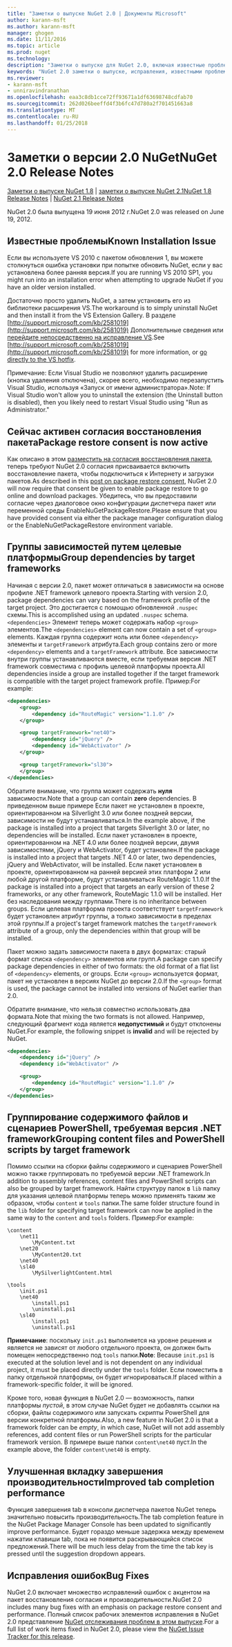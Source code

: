 ```yaml
---
title: "Заметки о выпуске NuGet 2.0 | Документы Microsoft"
author: karann-msft
ms.author: karann-msft
manager: ghogen
ms.date: 11/11/2016
ms.topic: article
ms.prod: nuget
ms.technology: 
description: "Заметки о выпуске для NuGet 2.0, включая известные проблемы, исправленные ошибки, добавленные функции и DCR."
keywords: "NuGet 2.0 заметки о выпуске, исправления, известными проблемами, добавлены функции, DCR"
ms.reviewer:
- karann-msft
- unniravindranathan
ms.openlocfilehash: eaa3c8db1cce72ff93671a1df63698748cdfab70
ms.sourcegitcommit: 262d026beeffd4f3b6fc47d780a2f701451663a8
ms.translationtype: MT
ms.contentlocale: ru-RU
ms.lasthandoff: 01/25/2018
---
```

# <a name="nuget-20-release-notes"></a><span data-ttu-id="d9f6e-104">Заметки о версии 2.0 NuGet</span><span class="sxs-lookup"><span data-stu-id="d9f6e-104">NuGet 2.0 Release Notes</span></span>

<span data-ttu-id="d9f6e-105">[Заметки о выпуске NuGet 1.8](../release-notes/nuget-1.8.md) | [заметки о выпуске NuGet 2.1](../release-notes/nuget-2.1.md)</span><span class="sxs-lookup"><span data-stu-id="d9f6e-105">[NuGet 1.8 Release Notes](../release-notes/nuget-1.8.md) | [NuGet 2.1 Release Notes](../release-notes/nuget-2.1.md)</span></span>

<span data-ttu-id="d9f6e-106">NuGet 2.0 была выпущена 19 июня 2012 г.</span><span class="sxs-lookup"><span data-stu-id="d9f6e-106">NuGet 2.0 was released on June 19, 2012.</span></span>

## <a name="known-installation-issue"></a><span data-ttu-id="d9f6e-107">Известные проблемы</span><span class="sxs-lookup"><span data-stu-id="d9f6e-107">Known Installation Issue</span></span>
<span data-ttu-id="d9f6e-108">Если вы используете VS 2010 с пакетом обновления 1, вы можете столкнуться ошибка установки при попытке обновить NuGet, если у вас установлена более ранняя версия.</span><span class="sxs-lookup"><span data-stu-id="d9f6e-108">If you are running VS 2010 SP1, you might run into an installation error when attempting to upgrade NuGet if you have an older version installed.</span></span>

<span data-ttu-id="d9f6e-109">Достаточно просто удалить NuGet, а затем установить его из библиотеки расширения VS.</span><span class="sxs-lookup"><span data-stu-id="d9f6e-109">The workaround is to simply uninstall NuGet and then install it from the VS Extension Gallery.</span></span>  <span data-ttu-id="d9f6e-110">В разделе [http://support.microsoft.com/kb/2581019](http://support.microsoft.com/kb/2581019) Дополнительные сведения или [перейдите непосредственно на исправление VS](http://bit.ly/vsixcertfix).</span><span class="sxs-lookup"><span data-stu-id="d9f6e-110">See [http://support.microsoft.com/kb/2581019](http://support.microsoft.com/kb/2581019) for more information, or [go directly to the VS hotfix](http://bit.ly/vsixcertfix).</span></span>

<span data-ttu-id="d9f6e-111">Примечание: Если Visual Studio не позволяют удалить расширение (кнопка удаления отключена), скорее всего, необходимо перезапустить Visual Studio, используя «Запуск от имени администратора».</span><span class="sxs-lookup"><span data-stu-id="d9f6e-111">Note: If Visual Studio won't allow you to uninstall the extension (the Uninstall button is disabled), then you likely need to restart Visual Studio using "Run as Administrator."</span></span>

## <a name="package-restore-consent-is-now-active"></a><span data-ttu-id="d9f6e-112">Сейчас активен согласия восстановления пакета</span><span class="sxs-lookup"><span data-stu-id="d9f6e-112">Package restore consent is now active</span></span>

<span data-ttu-id="d9f6e-113">Как описано в этом [разместить на согласия восстановления пакета](http://blog.nuget.org/20120518/package-restore-and-consent.html), теперь требуют NuGet 2.0 согласия присваивается включить восстановление пакета, чтобы подключиться к Интернету и загрузки пакетов.</span><span class="sxs-lookup"><span data-stu-id="d9f6e-113">As described in this [post on package restore consent](http://blog.nuget.org/20120518/package-restore-and-consent.html), NuGet 2.0 will now require that consent be given to enable package restore to go online and download packages.</span></span> <span data-ttu-id="d9f6e-114">Убедитесь, что вы предоставили согласие через диалоговое окно конфигурации диспетчера пакет или переменной среды EnableNuGetPackageRestore.</span><span class="sxs-lookup"><span data-stu-id="d9f6e-114">Please ensure that you have provided consent via either the package manager configuration dialog or the EnableNuGetPackageRestore environment variable.</span></span>

## <a name="group-dependencies-by-target-frameworks"></a><span data-ttu-id="d9f6e-115">Группы зависимостей путем целевые платформы</span><span class="sxs-lookup"><span data-stu-id="d9f6e-115">Group dependencies by target frameworks</span></span>

<span data-ttu-id="d9f6e-116">Начиная с версии 2.0, пакет может отличаться в зависимости на основе профиле .NET framework целевого проекта.</span><span class="sxs-lookup"><span data-stu-id="d9f6e-116">Starting with version 2.0, package dependencies can vary based on the framework profile of the target project.</span></span> <span data-ttu-id="d9f6e-117">Это достигается с помощью обновленной `.nuspec` схемы.</span><span class="sxs-lookup"><span data-stu-id="d9f6e-117">This is accomplished using an updated `.nuspec` schema.</span></span> <span data-ttu-id="d9f6e-118">`<dependencies>` Элемент теперь может содержать набор `<group>` элементов.</span><span class="sxs-lookup"><span data-stu-id="d9f6e-118">The `<dependencies>` element can now contain a set of `<group>` elements.</span></span> <span data-ttu-id="d9f6e-119">Каждая группа содержит ноль или более `<dependency>` элементы и `targetFramework` атрибута.</span><span class="sxs-lookup"><span data-stu-id="d9f6e-119">Each group contains zero or more `<dependency>` elements and a `targetFramework` attribute.</span></span> <span data-ttu-id="d9f6e-120">Все зависимости внутри группы устанавливаются вместе, если требуемая версия .NET framework совместима с профиль целевой платформы проекта.</span><span class="sxs-lookup"><span data-stu-id="d9f6e-120">All dependencies inside a group are installed together if the target framework is compatible with the target project framework profile.</span></span> <span data-ttu-id="d9f6e-121">Пример:</span><span class="sxs-lookup"><span data-stu-id="d9f6e-121">For example:</span></span>

```xml
<dependencies>
    <group>
        <dependency id="RouteMagic" version="1.1.0" />
    </group>

    <group targetFramework="net40">
        <dependency id="jQuery" />
        <dependency id="WebActivator" />
    </group>

    <group targetFramework="sl30">
    </group>
</dependencies>
```

<span data-ttu-id="d9f6e-122">Обратите внимание, что группа может содержать **нуля** зависимости.</span><span class="sxs-lookup"><span data-stu-id="d9f6e-122">Note that a group can contain **zero** dependencies.</span></span> <span data-ttu-id="d9f6e-123">В приведенном выше примере Если пакет не установлен в проекте, ориентированном на Silverlight 3.0 или более поздней версии, зависимости не будут устанавливаться.</span><span class="sxs-lookup"><span data-stu-id="d9f6e-123">In the example above, if the package is installed into a project that targets Silverlight 3.0 or later, no dependencies will be installed.</span></span> <span data-ttu-id="d9f6e-124">Если пакет установлен в проекте, ориентированном на .NET 4.0 или более поздней версии, двумя зависимостями, jQuery и WebActivator, будет установлен.</span><span class="sxs-lookup"><span data-stu-id="d9f6e-124">If the package is installed into a project that targets .NET 4.0 or later, two dependencies, jQuery and WebActivator, will be installed.</span></span>  <span data-ttu-id="d9f6e-125">Если пакет установлен в проекте, ориентированном на ранней версией этих платформ 2 или любой другой платформе, будут устанавливаться RouteMagic 1.1.0.</span><span class="sxs-lookup"><span data-stu-id="d9f6e-125">If the package is installed into a project that targets an early version of these 2 frameworks, or any other framework, RouteMagic 1.1.0 will be installed.</span></span> <span data-ttu-id="d9f6e-126">Нет без наследования между группами.</span><span class="sxs-lookup"><span data-stu-id="d9f6e-126">There is no inheritance between groups.</span></span> <span data-ttu-id="d9f6e-127">Если целевая платформа проекта соответствует `targetFramework` будет установлен атрибут группы, а только зависимости в пределах этой группы.</span><span class="sxs-lookup"><span data-stu-id="d9f6e-127">If a project's target framework matches the `targetFramework` attribute of a group, only the dependencies within that group will be installed.</span></span>

<span data-ttu-id="d9f6e-128">Пакет можно задать зависимости пакета в двух форматах: старый формат списка `<dependency>` элементов или групп.</span><span class="sxs-lookup"><span data-stu-id="d9f6e-128">A package can specify package dependencies in either of two formats: the old format of a flat list of `<dependency>` elements, or groups.</span></span> <span data-ttu-id="d9f6e-129">Если `<group>` используется формат, пакет не установлен в версиях NuGet до версии 2.0.</span><span class="sxs-lookup"><span data-stu-id="d9f6e-129">If the `<group>` format is used, the package cannot be installed into versions of NuGet earlier than 2.0.</span></span>

<span data-ttu-id="d9f6e-130">Обратите внимание, что нельзя совместно использовать два формата.</span><span class="sxs-lookup"><span data-stu-id="d9f6e-130">Note that mixing the two formats is not allowed.</span></span> <span data-ttu-id="d9f6e-131">Например, следующий фрагмент кода является **недопустимый** и будут отклонены NuGet.</span><span class="sxs-lookup"><span data-stu-id="d9f6e-131">For example, the following snippet is **invalid** and will be rejected by NuGet.</span></span>

```xml
<dependencies>
    <dependency id="jQuery" />
    <dependency id="WebActivator" />

    <group>
        <dependency id="RouteMagic" version="1.1.0" />
    </group>
</dependencies>
```

## <a name="grouping-content-files-and-powershell-scripts-by-target-framework"></a><span data-ttu-id="d9f6e-132">Группирование содержимого файлов и сценариев PowerShell, требуемая версия .NET framework</span><span class="sxs-lookup"><span data-stu-id="d9f6e-132">Grouping content files and PowerShell scripts by target framework</span></span>

<span data-ttu-id="d9f6e-133">Помимо ссылки на сборки файлы содержимого и сценариев PowerShell можно также группировать по требуемой версии .NET framework.</span><span class="sxs-lookup"><span data-stu-id="d9f6e-133">In addition to assembly references, content files and PowerShell scripts can also be grouped by target framework.</span></span> <span data-ttu-id="d9f6e-134">Найти структуру папок в `lib` папку для указания целевой платформы теперь можно применять таким же образом, чтобы `content` и `tools` папки.</span><span class="sxs-lookup"><span data-stu-id="d9f6e-134">The same folder structure found in the `lib` folder for specifying target framework can  now be applied in the same way to the `content` and `tools` folders.</span></span> <span data-ttu-id="d9f6e-135">Пример:</span><span class="sxs-lookup"><span data-stu-id="d9f6e-135">For example:</span></span>

    \content
        \net11
            \MyContent.txt
        \net20
            \MyContent20.txt
        \net40
        \sl40
            \MySilverlightContent.html

    \tools
        \init.ps1
        \net40
            \install.ps1
            \uninstall.ps1
        \sl40
            \install.ps1
            \uninstall.ps1

<span data-ttu-id="d9f6e-136">**Примечание**: поскольку `init.ps1` выполняется на уровне решения и является не зависят от любого отдельного проекта, он должен быть помещен непосредственно под `tools` папки.</span><span class="sxs-lookup"><span data-stu-id="d9f6e-136">**Note**: Because `init.ps1` is executed at the solution level and is not dependent on any individual project, it must be placed directly under the `tools` folder.</span></span> <span data-ttu-id="d9f6e-137">Если поместить в папку отдельной платформы, он будет игнорироваться.</span><span class="sxs-lookup"><span data-stu-id="d9f6e-137">If placed within a framework-specific folder, it will be ignored.</span></span>

<span data-ttu-id="d9f6e-138">Кроме того, новая функция в NuGet 2.0 — возможность, папки платформы *пустой*, в этом случае NuGet будет не добавлять ссылки на сборки, файлы содержимого или запускать скрипты PowerShell для версии конкретной платформы.</span><span class="sxs-lookup"><span data-stu-id="d9f6e-138">Also, a new feature in NuGet 2.0 is that a framework folder can be *empty*, in which case, NuGet will not add assembly references, add content files or run  PowerShell scripts for the particular framework version.</span></span> <span data-ttu-id="d9f6e-139">В примере выше папки `content\net40` пуст.</span><span class="sxs-lookup"><span data-stu-id="d9f6e-139">In the example above, the folder `content\net40` is empty.</span></span>

## <a name="improved-tab-completion-performance"></a><span data-ttu-id="d9f6e-140">Улучшенная вкладку завершения производительности</span><span class="sxs-lookup"><span data-stu-id="d9f6e-140">Improved tab completion performance</span></span>
<span data-ttu-id="d9f6e-141">Функция завершения tab в консоли диспетчера пакетов NuGet теперь значительно повысить производительность.</span><span class="sxs-lookup"><span data-stu-id="d9f6e-141">The tab completion feature in the NuGet Package Manager Console has been updated to significantly improve performance.</span></span> <span data-ttu-id="d9f6e-142">Будет гораздо меньше задержка между временем нажатии клавиши tab, пока не появится раскрывающийся список предложений.</span><span class="sxs-lookup"><span data-stu-id="d9f6e-142">There will be much less delay from the time the tab key is pressed until the suggestion dropdown appears.</span></span>

## <a name="bug-fixes"></a><span data-ttu-id="d9f6e-143">Исправления ошибок</span><span class="sxs-lookup"><span data-stu-id="d9f6e-143">Bug Fixes</span></span>
<span data-ttu-id="d9f6e-144">NuGet 2.0 включает множество исправлений ошибок с акцентом на пакет восстановления согласия и производительности.</span><span class="sxs-lookup"><span data-stu-id="d9f6e-144">NuGet 2.0 includes many bug fixes with an emphasis on package restore consent and performance.</span></span>
<span data-ttu-id="d9f6e-145">Полный список рабочих элементов исправления в NuGet 2.0 представление [NuGet отслеживания проблем в этом выпуске](http://nuget.codeplex.com/workitem/list/advanced?keyword=&status=Closed&type=All&priority=All&release=NuGet%202.0&assignedTo=All&component=All&sortField=Votes&sortDirection=Descending&page=0).</span><span class="sxs-lookup"><span data-stu-id="d9f6e-145">For a full list of work items fixed in NuGet 2.0, please view the [NuGet Issue Tracker for this release](http://nuget.codeplex.com/workitem/list/advanced?keyword=&status=Closed&type=All&priority=All&release=NuGet%202.0&assignedTo=All&component=All&sortField=Votes&sortDirection=Descending&page=0).</span></span>
